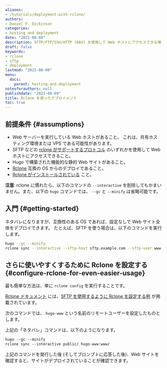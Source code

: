```yaml
---
aliases:
- /tutorials/deployment-with-rclone/
authors:
- Daniel F. Dickinson
categories:
- hosting and deployment
date: "2021-08-09"
description: SFTP/FTP/SSH/HTTP (DAV) を使用して Web ホストにアクセスできる場合は、rclone を使用して Hugo Web サイト全体をインクリメンタルにデプロイできます。
draft: false
keywords:
- rclone
- sftp
- deployment
lastmod: "2021-08-09"
menu:
  docs:
    parent: hosting-and-deployment
notesforauthors: null
publishdate: "2021-08-09"
title: Rclone を使ったデプロイメント
toc: true
---
```


## 前提条件 {#assumptions}

* Web サーバーを実行している Web ホストがあること。 これは、共有ホスティング環境または VPS である可能性があります。
* SFTP などの [rclone がサポートするプロトコル](https://rclone.org/#providers) のいずれかを使用して Web ホストにアクセスできること。
* Hugo で構築された機能的な静的 Web サイトがあること。
* [Rclone](https://rclone.org) 互換の OS からのデプロイであること。
* [Rclone がインストールされている](https://rclone.org/install/) こと。

**注意**: rclone に慣れたら、以下のコマンドの `--interactive` を削除してもかまいません。また、以下の `hugo` コマンドでは、 `--gc` と `--minify` は省略可能です。

## 入門 {#getting-started}

ネタバレになりますが、互換性のある OS であれば、設定なしで Web サイト全体をデプロイできます。 たとえば、SFTP を使う場合は、以下のコマンドを実行します。

```bash
hugo --gc --minify
rclone sync --interactive --sftp-host sftp.example.com --sftp-user www-data --sftp-ask-password public/ :sftp:www/
```

## さらに使いやすくするために Rclone を設定する {#configure-rclone-for-even-easier-usage}

最も簡単な方法は、単に `rclone config` を実行することです。

[Rclone ドキュメント](https://rclone.org/docs/) には、[SFTP を使用するように Rclone を設定する例](https://rclone.org/sftp/) が掲載されています。

次のコマンドでは、 `hugo-www` という名前のリモートユーザーを設定したものとします。

上記の「ネタバレ」コマンドは、以下のようになります。

```txt
hugo --gc --minify
rclone sync --interactive public/ hugo-www:www/
```

上記のコマンドを発行した後 (そしてプロンプトに応答した後)、Web サイトを確認すると、サイトがデプロイされていることが確認できます。
